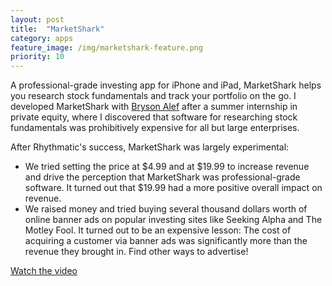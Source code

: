 ```yaml
---
layout: post
title:  "MarketShark"
category: apps
feature_image: /img/marketshark-feature.png
priority: 10
---
```

A professional-grade investing app for iPhone and iPad, MarketShark helps you research stock fundamentals and track your portfolio on the go. I developed MarketShark with [Bryson Alef](https://www.linkedin.com/in/brysonalef) after a summer internship in private equity, where I discovered that software for researching stock fundamentals was prohibitively expensive for all but large enterprises.    

After Rhythmatic's success, MarketShark was largely experimental:

 * We tried setting the price at $4.99 and at $19.99 to increase revenue and drive the perception that MarketShark was professional-grade software. It turned out that $19.99 had a more positive overall impact on revenue.
 * We raised money and tried buying several thousand dollars worth of online banner ads on popular investing sites like Seeking Alpha and The Motley Fool. It turned out to be an expensive lesson: The cost of acquiring a customer via banner ads was significantly more than the revenue they brought in. Find other ways to advertise!

[Watch the video](https://www.youtube.com/watch?v=hzt3Y2dqDbA)